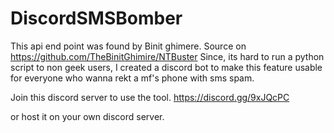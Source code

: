 # DiscordSMSBomber
This api end point was found by Binit ghimere. Source on https://github.com/TheBinitGhimire/NTBuster
Since, its hard to run a python script to non geek users, I created a discord bot to make this feature usable for everyone who wanna rekt a mf's phone with sms spam. 

Join this discord server to use the tool.
https://discord.gg/9xJQcPC

or host it on your own discord server.
